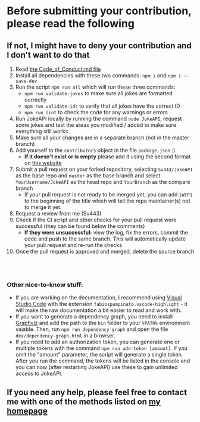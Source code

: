 # Before submitting your contribution, please read the following
## If not, I might have to deny your contribution and I don't want to do that
1. Read [the Code_of_Conduct.md file](./Code_of_Conduct.md)
2. Install all dependencies with these two commands: `npm i` and `npm i --save-dev`
3. Run the script `npm run all` which will run these three commands:
    - `npm run validate-jokes` to make sure all jokes are formatted correctly
    - `npm run validate-ids` to verify that all jokes have the correct ID
    - `npm run lint` to check the code for any warnings or errors
4. Run JokeAPI locally by running the command `node JokeAPI`, request some jokes and test the areas you modified / added to make sure everything still works
5. Make sure all your changes are in a separate branch (not in the master branch)
6. Add yourself to the `contributors` object in the file `package.json` :)
    - **If it doesn't exist or is empty** please add it using the second format on [this website](https://flaviocopes.com/package-json/#contributors)
7. Submit a pull request on your forked repository, selecting `Sv443/JokeAPI` as the base repo and `master` as the base branch and select `YourUsername/JokeAPI` as the head repo and `YourBranch` as the compare branch
    - If your pull request is not ready to be merged yet, you can add `[WIP]` to the beginning of the title which will tell the repo maintainer(s) not to merge it yet.
8. Request a review from me (Sv443)
9. Check if the CI script and other checks for your pull request were successful (they can be found below the comments)
    - **If they were unsuccessful:** view the log, fix the errors, commit the code and push to the same branch. This will automatically update your pull request and re-run the checks
10. Once the pull request is approved and merged, delete the source branch  
  
<br><br>

### Other nice-to-know stuff:
- If you are working on the documentation, I recommend using [Visual Studio Code](https://code.visualstudio.com/) with the extension `fabiospampinato.vscode-highlight` - it will make the raw documentation a bit easier to read and work with.  
- If you want to generate a dependency graph, you need to install [Graphviz](https://graphviz.gitlab.io/download/) and add the path to the `bin` folder to your `%PATH%` environment vaiable. Then, run `npm run dependency-graph` and open the file `dev/dependency-graph.html` in a browser.  
- If you need to add an authorization token, you can generate one or multiple tokens with the command `npm run add-token [amount]`. If you omit the "amount" parameter, the script will generate a single token. After you run the command, the tokens will be listed in the console and you can now (after restarting JokeAPI) use these to gain unlimited access to JokeAPI.  

## If you need any help, please feel free to contact me with one of the methods listed on [my homepage](https://sv443.net/)
